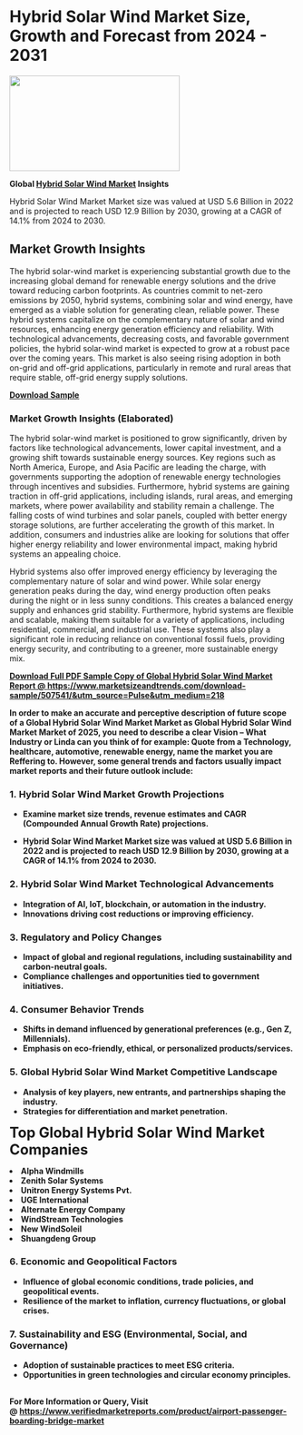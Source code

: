 <H1>Hybrid Solar Wind Market Size, Growth and Forecast from 2024 - 2031</H1><img class="aligncenter size-medium wp-image-584254" src="https://thirdeyenews.in/wp-content/uploads/2024/09/Global-Market-Research-300x168.jpeg" alt="" width="300" height="168" /><p><strong>Global&nbsp;<a href="https://www.marketsizeandtrends.com/download-sample/507541/&amp;utm_source=Pulse&amp;utm_medium=218">Hybrid Solar Wind Market</a> Insights</strong></p><p>Hybrid Solar Wind Market Market size was valued at USD 5.6 Billion in 2022 and is projected to reach USD 12.9 Billion by 2030, growing at a CAGR of 14.1% from 2024 to 2030.</p><p><h2>Market Growth Insights</h2> <p>The hybrid solar-wind market is experiencing substantial growth due to the increasing global demand for renewable energy solutions and the drive toward reducing carbon footprints. As countries commit to net-zero emissions by 2050, hybrid systems, combining solar and wind energy, have emerged as a viable solution for generating clean, reliable power. These hybrid systems capitalize on the complementary nature of solar and wind resources, enhancing energy generation efficiency and reliability. With technological advancements, decreasing costs, and favorable government policies, the hybrid solar-wind market is expected to grow at a robust pace over the coming years. This market is also seeing rising adoption in both on-grid and off-grid applications, particularly in remote and rural areas that require stable, off-grid energy supply solutions.</p> <p><strong><a href="download_sample_link">Download Sample</a></strong></p> <h3>Market Growth Insights (Elaborated)</h3> <p>The hybrid solar-wind market is positioned to grow significantly, driven by factors like technological advancements, lower capital investment, and a growing shift towards sustainable energy sources. Key regions such as North America, Europe, and Asia Pacific are leading the charge, with governments supporting the adoption of renewable energy technologies through incentives and subsidies. Furthermore, hybrid systems are gaining traction in off-grid applications, including islands, rural areas, and emerging markets, where power availability and stability remain a challenge. The falling costs of wind turbines and solar panels, coupled with better energy storage solutions, are further accelerating the growth of this market. In addition, consumers and industries alike are looking for solutions that offer higher energy reliability and lower environmental impact, making hybrid systems an appealing choice. <p>Hybrid systems also offer improved energy efficiency by leveraging the complementary nature of solar and wind power. While solar energy generation peaks during the day, wind energy production often peaks during the night or in less sunny conditions. This creates a balanced energy supply and enhances grid stability. Furthermore, hybrid systems are flexible and scalable, making them suitable for a variety of applications, including residential, commercial, and industrial use. These systems also play a significant role in reducing reliance on conventional fossil fuels, providing energy security, and contributing to a greener, more sustainable energy mix.</p> <p><strong><a href="get_more_link"></p><p><span class=""><strong>Download Full PDF Sample Copy of Global Hybrid Solar Wind Market Report</strong> @ <a href="https://www.marketsizeandtrends.com/download-sample/507541/&amp;utm_source=Pulse&amp;utm_medium=218" target="_blank">https://www.marketsizeandtrends.com/download-sample/507541/&amp;utm_source=Pulse&amp;utm_medium=218</a></span></p><p>In order to make an accurate and perceptive description of future scope of a Global&nbsp;Hybrid Solar Wind Market Market as Global&nbsp;Hybrid Solar Wind Market Market of 2025, you need to describe a clear Vision &ndash; What Industry or Linda can you think of for example: Quote from a Technology, healthcare, automotive, renewable energy, name the market you are Reffering to. However, some general trends and factors usually impact market reports and their future outlook include:</p><h3>1.&nbsp;<strong>Hybrid Solar Wind Market Growth Projections</strong></h3><ul><li>Examine market size trends, revenue estimates and CAGR (Compounded Annual Growth Rate) projections.</li><li><p>Hybrid Solar Wind Market Market size was valued at USD 5.6 Billion in 2022 and is projected to reach USD 12.9 Billion by 2030, growing at a CAGR of 14.1% from 2024 to 2030.</p></li></ul><h3>2.&nbsp;<strong>Hybrid Solar Wind Market Technological Advancements</strong></h3><ul><li>Integration of AI, IoT, blockchain, or automation in the industry.</li><li>Innovations driving cost reductions or improving efficiency.</li></ul><h3>3.&nbsp;<strong>Regulatory and Policy Changes</strong></h3><ul><li>Impact of global and regional regulations, including sustainability and carbon-neutral goals.</li><li>Compliance challenges and opportunities tied to government initiatives.</li></ul><h3>4.&nbsp;<strong>Consumer Behavior Trends</strong></h3><ul><li>Shifts in demand influenced by generational preferences (e.g., Gen Z, Millennials).</li><li>Emphasis on eco-friendly, ethical, or personalized products/services.</li></ul><h3>5.&nbsp;<strong>Global Hybrid Solar Wind Market Competitive Landscape</strong></h3><ul><li>Analysis of key players, new entrants, and partnerships shaping the industry.</li><li>Strategies for differentiation and market penetration.</li></ul><p data-pm-slice="1 1 []"><span style="color: inherit; font-family: inherit; font-size: 25px;">Top Global Hybrid Solar Wind Market Companies</span></p><div class="" data-test-id=""><p><li>Alpha Windmills</li><li> Zenith Solar Systems</li><li> Unitron Energy Systems Pvt.</li><li> UGE International</li><li> Alternate Energy Company</li><li> WindStream Technologies</li><li> New WindSoleil</li><li> Shuangdeng Group</li></p></div><h3>6.&nbsp;<strong>Economic and Geopolitical Factors</strong></h3><ul><li>Influence of global economic conditions, trade policies, and geopolitical events.</li><li>Resilience of the market to inflation, currency fluctuations, or global crises.</li></ul><h3>7.&nbsp;<strong>Sustainability and ESG (Environmental, Social, and Governance)</strong></h3><ul><li>Adoption of sustainable practices to meet ESG criteria.</li><li>Opportunities in green technologies and circular economy principles.</li></ul><h2><strong style="font-size: 14px;">For More Information or Query, Visit @&nbsp;</strong><a style="background-color: #ffffff; font-size: 14px;" href="https://www.marketsizeandtrends.com/report/hybrid-solar-wind-market/" target="_blank">https://www.verifiedmarketreports.com/product/airport-passenger-boarding-bridge-market</a></h2>
